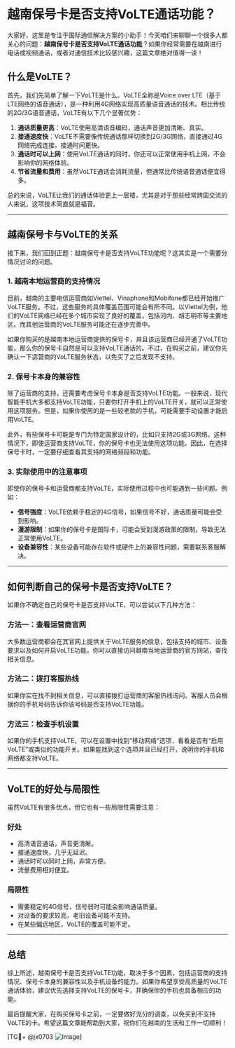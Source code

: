 # 越南保号卡是否支持VoLTE通话功能？

大家好，这里是专注于国际通信解决方案的小助手！今天咱们来聊聊一个很多人都关心的问题：**越南保号卡是否支持VoLTE通话功能**？如果你经常需要在越南进行电话或视频通话，或者对通信技术比较感兴趣，这篇文章绝对值得一读！

## 什么是VoLTE？
首先，我们先简单了解一下VoLTE是什么。VoLTE全称是Voice over LTE（基于LTE网络的语音通话），是一种利用4G网络实现高质量语音通话的技术。相比传统的2G/3G语音通话，VoLTE有以下几个显著优势：

1. **通话质量更高**：VoLTE使用高清语音编码，通话声音更加清晰、真实。
2. **接通速度快**：VoLTE不需要像传统通话那样切换到2G/3G网络，直接通过4G网络完成连接，接通时间更快。
3. **通话时可以上网**：使用VoLTE通话的同时，你还可以正常使用手机上网，不会影响你的网络体验。
4. **节省流量和费用**：虽然VoLTE通话会消耗流量，但通常比传统语音通话便宜得多。

总的来说，VoLTE让我们的通话体验更上一层楼，尤其是对于那些经常跨国交流的人来说，这项技术简直就是福音。

---

## 越南保号卡与VoLTE的关系
接下来，我们回到正题：越南保号卡是否支持VoLTE功能呢？这其实是一个需要分情况讨论的问题。

### 1. **越南本地运营商的支持情况**
目前，越南的主要电信运营商如Viettel、Vinaphone和Mobifone都已经开始推广VoLTE服务。不过，这些服务的具体覆盖范围可能会有所不同。以Viettel为例，他们的VoLTE网络已经在多个城市实现了良好的覆盖，包括河内、胡志明市等主要地区。而其他运营商的VoLTE服务可能还在逐步完善中。

如果你购买的是越南本地运营商提供的保号卡，并且该运营商已经开通了VoLTE功能，那么你的保号卡自然是可以支持VoLTE通话的。不过，在购买之前，建议你先确认一下运营商的VoLTE服务状态，以免买了之后发现不支持。

### 2. **保号卡本身的兼容性**
除了运营商的支持，还需要考虑保号卡本身是否支持VoLTE功能。一般来说，现代智能手机大多都支持VoLTE功能，只要你打开手机上的VoLTE开关，就可以正常使用这项服务。但是，如果你使用的是一些较老款的手机，可能需要手动设置才能启用VoLTE。

此外，有些保号卡可能是专门为特定国家设计的，比如只支持2G或3G网络。这种情况下，即使运营商支持VoLTE，你的保号卡也无法使用这项功能。因此，在选择保号卡时，一定要仔细查看其支持的网络频段和功能。

### 3. **实际使用中的注意事项**
即使你的保号卡和运营商都支持VoLTE，实际使用过程中也可能遇到一些问题。例如：
- **信号强度**：VoLTE依赖于稳定的4G信号，如果信号不好，通话质量可能会受到影响。
- **漫游限制**：如果你的保号卡是国际卡，可能会受到漫游政策的限制，导致无法正常使用VoLTE。
- **设备兼容性**：某些设备可能存在软件或硬件上的兼容性问题，需要联系客服解决。

---

## 如何判断自己的保号卡是否支持VoLTE？
如果你不确定自己的保号卡是否支持VoLTE，可以尝试以下几种方法：

### 方法一：查看运营商官网
大多数运营商都会在其官网上提供关于VoLTE服务的信息，包括支持的城市、设备要求以及如何开启VoLTE功能。你可以直接访问越南当地运营商的官方网站，查找相关信息。

### 方法二：拨打客服热线
如果你实在找不到相关信息，可以直接拨打运营商的客服热线询问。客服人员会根据你的手机号码告诉你该号码是否支持VoLTE功能。

### 方法三：检查手机设置
如果你的手机支持VoLTE，可以在设置中找到“移动网络”选项，看看是否有“启用VoLTE”或类似的功能开关。如果能找到这个选项并且已经打开，说明你的手机和网络都支持VoLTE。

---

## VoLTE的好处与局限性
虽然VoLTE有很多优点，但它也有一些局限性需要注意：

### 好处
- 高清语音通话，声音更清晰。
- 接通速度快，几乎无延迟。
- 通话时可以同时上网，非常方便。
- 流量费用相对便宜。

### 局限性
- 需要稳定的4G信号，信号弱时可能会影响通话质量。
- 对设备的要求较高，老旧设备可能不支持。
- 在某些偏远地区，VoLTE的覆盖可能不足。

---

## 总结
综上所述，越南保号卡是否支持VoLTE功能，取决于多个因素，包括运营商的支持情况、保号卡本身的兼容性以及手机设备的能力。如果你希望享受高质量的VoLTE通话体验，建议优先选择支持VoLTE的保号卡，并确保你的手机也具备相应的功能。

最后提醒大家，在购买保号卡之前，一定要做好充分的调查，以免买到不支持VoLTE的卡。希望这篇文章能帮助到大家，祝你们在越南的生活和工作一切顺利！

[TG💪+ @jx0703 ![Image](https://github.com/user-attachments/assets/dbca1d08-cadb-493c-b0ec-ad6f7a83f270)]